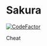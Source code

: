 # Sakura
[![CodeFactor](https://www.codefactor.io/repository/github/2933968621/Sakura/badge)](https://www.codefactor.io/repository/github/2933968621/Sakura)

Cheat
